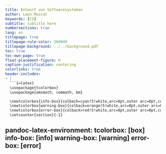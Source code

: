 ```yaml
---
title: Entwurf von Softwaresystemen
author: Leon Muscat
keywords: [CS]
subtitle: subtitle here
numbersections: true
lang: en
titlepage: true
titlepage-rule-color: 360049
titlepage-background: ../../background.pdf
toc: true
toc-own-page: true
float-placement-figure: H
caption-justification: centering
colorlinks: true
header-includes:
- |
  ```{=latex}
  \usepackage{tcolorbox}
  \usepackage{amsmath, commath, bm}

  \newtcolorbox{info-box}{colback=cyan!5!white,arc=0pt,outer arc=0pt,colframe=cyan!60!black}
  \newtcolorbox{warning-box}{colback=orange!5!white,arc=0pt,outer arc=0pt,colframe=orange!80!black}
  \newtcolorbox{error-box}{colback=red!5!white,arc=0pt,outer arc=0pt,colframe=red!75!black}
  \setcounter{section}{-1}
  ```
pandoc-latex-environment:
tcolorbox: [box]
info-box: [info]
warning-box: [warning]
error-box: [error]
---
```

